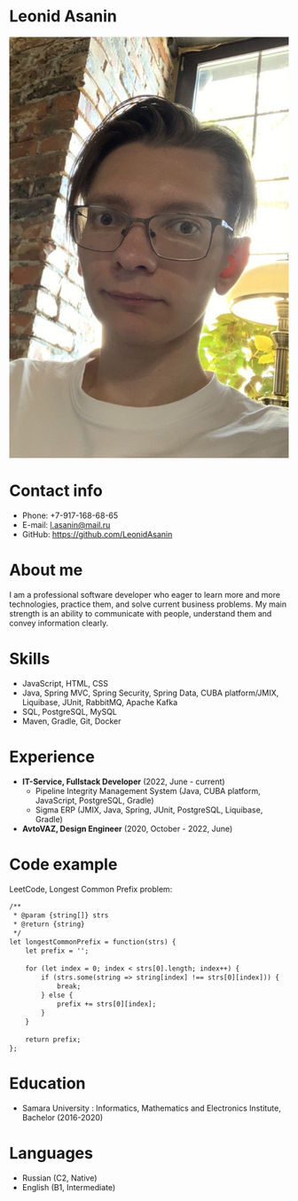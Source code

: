 # Leonid Asanin
![photo](photo.jpg "Фотография")
# Contact info
+ Phone: +7-917-168-68-65
+ E-mail: l.asanin@mail.ru
+ GitHub: https://github.com/LeonidAsanin
# About me
I am a professional software developer who eager to learn more and more technologies, practice them, and solve current business problems. My main strength is an ability to communicate with people, understand them and convey information clearly.
# Skills
+ JavaScript, HTML, CSS
+ Java, Spring MVC, Spring Security, Spring Data, CUBA platform/JMIX, Liquibase, JUnit, RabbitMQ, Apache Kafka
+ SQL, PostgreSQL, MySQL
+ Maven, Gradle, Git, Docker
# Experience
+ **IT-Service, Fullstack Developer** (2022, June - current)
  - Pipeline Integrity Management System (Java, CUBA platform, JavaScript, PostgreSQL, Gradle)
  - Sigma ERP (JMIX, Java, Spring, JUnit, PostgreSQL, Liquibase, Gradle)
+ **AvtoVAZ, Design Engineer** (2020, October - 2022, June)
# Code example
LeetCode, Longest Common Prefix problem:
```
/**
 * @param {string[]} strs
 * @return {string}
 */
let longestCommonPrefix = function(strs) {
    let prefix = '';

    for (let index = 0; index < strs[0].length; index++) {
        if (strs.some(string => string[index] !== strs[0][index])) {
            break;
        } else {
            prefix += strs[0][index];
        }
    }
    
    return prefix;
};
```
# Education
+ Samara University : Informatics, Mathematics and Electronics Institute, Bachelor (2016-2020)
# Languages
+ Russian (C2, Native)
+ English (B1, Intermediate)
